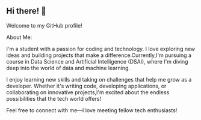 ## Hi there! 👋

Welcome to my GitHub profile!

About Me: 

I'm a student with a passion for coding and technology. I love exploring new ideas and building projects that make a difference.Currently,I'm pursuing            a course in Data Science and Artificial Intelligence (DSAI), where I'm diving deep into the world of data and machine learning.
          
I enjoy learning new skills and taking on challenges that help me grow as a developer. Whether it's writing code, developing applications, or collaborating on innovative projects,I'm excited about the endless possibilities that the tech world offers!

Feel free to connect with me—I love meeting fellow tech enthusiasts!

